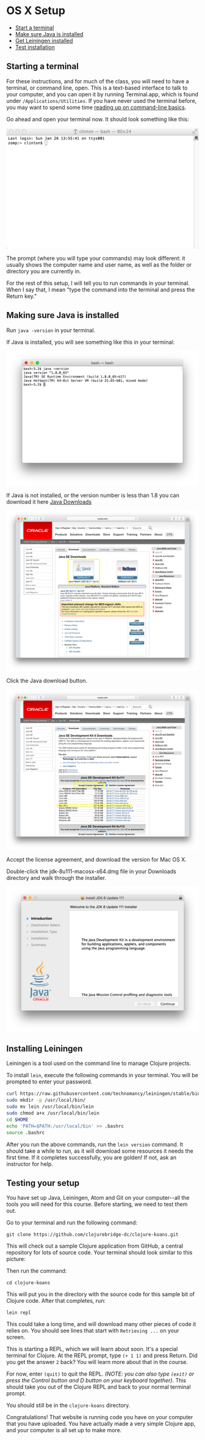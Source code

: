 OS X Setup
==========

* [Start a terminal](#starting-a-terminal)
* [Make sure Java is installed](#making-sure-java-is-installed)
* [Get Leiningen installed](#installing-leiningen)
* [Test installation](#testing-your-setup)

## Starting a terminal

For these instructions, and for much of the class, you will need to have a terminal, or command line, open. This is a text-based interface to talk to your computer, and you can open it by running Terminal.app, which is found under `/Applications/Utilities`. If you have never used the terminal before, you may want to spend some time [reading up on command-line basics](http://blog.teamtreehouse.com/command-line-basics).

Go ahead and open your terminal now. It should look something like this:

![blank terminal](img/os_x/blank_terminal.png)

The prompt (where you will type your commands) may look different: it usually shows the computer name and user name, as well as the folder or directory you are currently in.

For the rest of this setup, I will tell you to run commands in your terminal. When I say that, I mean "type the command into the terminal and press the Return key."

## Making sure Java is installed

Run `java -version` in your terminal.

If Java is installed, you will see something like this in your terminal:

![Java version](img/os_x/java_version.png)

If Java is not installed, or the version number is less than 1.8 you can download it here [Java Downloads](http://www.oracle.com/technetwork/java/javase/downloads/index.html)

![Java download 1](img/os_x/java-download1.png)

Click the Java download button.

![Java download 2](img/os_x/java-download2.png)

Accept the license agreement, and download the version for Mac OS X.

Double-click the jdk-8u111-macosx-x64.dmg file in your Downloads directory and walk through the installer.

![Java download 1](img/os_x/java-installer1.png)

## Installing Leiningen

Leiningen is a tool used on the command line to manage Clojure projects.

To install `lein`, execute the following commands in your terminal. You will be prompted to enter your password.

```bash
curl https://raw.githubusercontent.com/technomancy/leiningen/stable/bin/lein > lein
sudo mkdir -p /usr/local/bin/
sudo mv lein /usr/local/bin/lein
sudo chmod a+x /usr/local/bin/lein
cd $HOME
echo 'PATH=$PATH:/usr/local/bin' >> .bashrc
source .bashrc
```

After you run the above commands, run the `lein version` command. It should take a while to run, as it will download some resources it needs the first time. If it completes successfully, you are golden! If not, ask an instructor for help.

## Testing your setup

You have set up Java, Leiningen, Atom and Git on your computer--all the tools you will need for this course. Before starting, we need to test them out.

Go to your terminal and run the following command:

```
git clone https://github.com/clojurebridge-dc/clojure-koans.git

```

This will check out a sample Clojure application from GitHub, a central repository for lots of source code. Your terminal should look similar to this picture:


Then run the command:

```
cd clojure-koans
```

This will put you in the directory with the source code for this sample bit of Clojure code. After that completes, run:

```
lein repl
```

This could take a long time, and will download many other pieces of code it relies on. You should see lines that start with `Retrieving ...` on your screen.


This is starting a REPL, which we will learn about soon. It's a special terminal for Clojure. At the REPL prompt, type `(+ 1 1)` and press Return. Did you get the answer `2` back? You will learn more about that in the course.

For now, enter `(quit)` to quit the REPL. _(NOTE: you can also type `(exit)` or press the Control button and D button on your keyboard together)_.
This should take you out of the Clojure REPL and back to your normal terminal prompt.

You should still be in the `clojure-koans` directory.

Congratulations! That website is running code you have on your computer that you have uploaded. You have actually made a very simple Clojure app, and your computer is all set up to make more.

